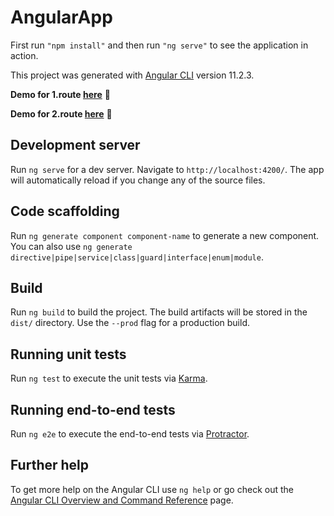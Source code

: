# AngularApp

First run ```"npm install"``` and then run ```"ng serve"``` to see the application in action.

This project was generated with [Angular CLI](https://github.com/angular/angular-cli) version 11.2.3.

 **Demo for 1.route [here](https://angular-app-angular-app.vercel.app/life-calculator)** 🚀
 
 **Demo for 2.route [here](https://angular-app-angular-app.vercel.app/simple-counter)** 🚀

## Development server

Run `ng serve` for a dev server. Navigate to `http://localhost:4200/`. The app will automatically reload if you change any of the source files.

## Code scaffolding

Run `ng generate component component-name` to generate a new component. You can also use `ng generate directive|pipe|service|class|guard|interface|enum|module`.

## Build

Run `ng build` to build the project. The build artifacts will be stored in the `dist/` directory. Use the `--prod` flag for a production build.

## Running unit tests

Run `ng test` to execute the unit tests via [Karma](https://karma-runner.github.io).

## Running end-to-end tests

Run `ng e2e` to execute the end-to-end tests via [Protractor](http://www.protractortest.org/).

## Further help

To get more help on the Angular CLI use `ng help` or go check out the [Angular CLI Overview and Command Reference](https://angular.io/cli) page.
